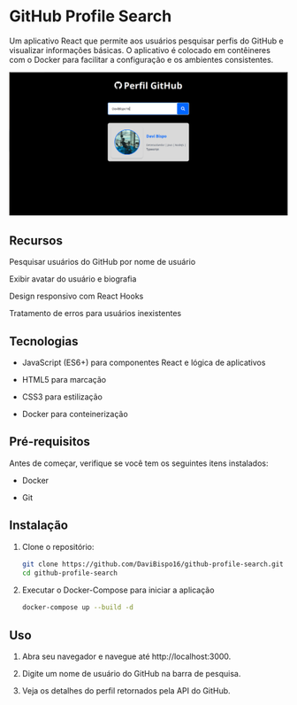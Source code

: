 # GitHub Profile Search

Um aplicativo React que permite aos usuários pesquisar perfis do GitHub e visualizar informações básicas. O aplicativo é colocado em contêineres com o Docker para facilitar a configuração e os ambientes consistentes.

![alt text](public/app.png)

## Recursos

Pesquisar usuários do GitHub por nome de usuário

Exibir avatar do usuário e biografia

Design responsivo com React Hooks

Tratamento de erros para usuários inexistentes

## Tecnologias
- JavaScript (ES6+) para componentes React e lógica de aplicativos

- HTML5 para marcação

- CSS3 para estilização

- Docker para conteinerização

## Pré-requisitos

Antes de começar, verifique se você tem os seguintes itens instalados:

- Docker

- Git

## Instalação
1. Clone o repositório:
   ```bash
   git clone https://github.com/DaviBispo16/github-profile-search.git
   cd github-profile-search
   ```
2. Executar o Docker-Compose para iniciar a aplicação
    ```bash
    docker-compose up --build -d
   ```

## Uso
1. Abra seu navegador e navegue até http://localhost:3000.

2. Digite um nome de usuário do GitHub na barra de pesquisa.

3. Veja os detalhes do perfil retornados pela API do GitHub.

